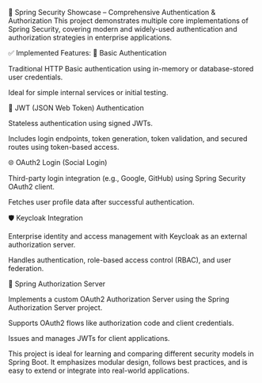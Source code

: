 🔐 Spring Security Showcase – Comprehensive Authentication & Authorization
This project demonstrates multiple core implementations of Spring Security, covering modern and widely-used authentication and authorization strategies in enterprise applications.

✅ Implemented Features:
🔑 Basic Authentication

Traditional HTTP Basic authentication using in-memory or database-stored user credentials.

Ideal for simple internal services or initial testing.

🔐 JWT (JSON Web Token) Authentication

Stateless authentication using signed JWTs.

Includes login endpoints, token generation, token validation, and secured routes using token-based access.

🌐 OAuth2 Login (Social Login)

Third-party login integration (e.g., Google, GitHub) using Spring Security OAuth2 client.

Fetches user profile data after successful authentication.

🛡️ Keycloak Integration

Enterprise identity and access management with Keycloak as an external authorization server.

Handles authentication, role-based access control (RBAC), and user federation.

🔧 Spring Authorization Server

Implements a custom OAuth2 Authorization Server using the Spring Authorization Server project.

Supports OAuth2 flows like authorization code and client credentials.

Issues and manages JWTs for client applications.

This project is ideal for learning and comparing different security models in Spring Boot. It emphasizes modular design, follows best practices, and is easy to extend or integrate into real-world applications.
